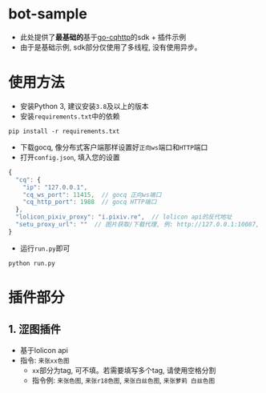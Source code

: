 # bot-sample
- 此处提供了**最基础的**基于[go-cqhttp](https://github.com/Mrs4s/go-cqhttp)的sdk + 插件示例
- 由于是基础示例, sdk部分仅使用了多线程, 没有使用异步。



# 使用方法

- 安装Python 3, 建议安装`3.8`及以上的版本
- 安装`requirements.txt`中的依赖

```shell
pip install -r requirements.txt
```

- 下载gocq, 像分布式客户端那样设置好`正向ws`端口和`HTTP`端口
- 打开`config.json`, 填入您的设置

```javascript
{
  "cq": {
    "ip": "127.0.0.1",
    "cq_ws_port": 11415,  // gocq 正向ws端口
    "cq_http_port": 1988  // gocq HTTP端口
  },
  "lolicon_pixiv_proxy": "i.pixiv.re",  // lolicon api的反代地址
  "setu_proxy_url": ""  // 图片获取/下载代理, 例: http://127.0.0.1:10087, 没有请留空
}
```

- 运行`run.py`即可

```shell
python run.py
```



# 插件部分

## 1. 涩图插件

- 基于lolicon api
- 指令: `来张xx色图`
  - `xx`部分为tag, 可不填。若需要填写多个tag, 请使用空格分割
  - 指令例: `来张色图`, `来张r18色图`, `来张白丝色图`, `来张萝莉 白丝色图`
